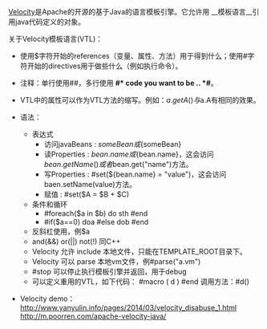 [Velocity](http://velocity.apache.org/)是Apache的开源的基于Java的语言模板引擎。它允许用 __模板语言__引用java代码定义的对象。

关于Velocity模板语言(VTL)：
- 使用$字符开始的references（变量、属性、方法）用于得到什么；使用#字符开始的directives用于做些什么（例如执行命令）。
- 注释：单行使用##，多行使用 __#* code you want to be .. *#__。
- VTL中的属性可以作为VTL方法的缩写。例如：$a.getA()与$a.A有相同的效果。
- 语法：
  - 表达式
     - 访问javaBeans : $someBean或${someBean}
     - 读Properties : $bean.name或${bean.name}，这会访问$bean.getName()或者$bean.get("name")方法。
     - 写Properties : #set(${bean.name} = "value")，这会访问baen.setName(value)方法。
	 - 赋值 : #set($A = $B + $C)
  - 条件和循环
     - #foreach($a in $b)
	   do sth
	   #end
	 - #if($a==0)
	   doa
	   #else
	   dob
       #end
  - 反斜杠使用，例\$a
  - and(&&) or(||) not(!) 同C++
  - Velocity 允许 include 本地文件，只能在TEMPLATE_ROOT目录下。
  - Velocity 可以 parse 本地vm文件，例#parse("a.vm")
  - #stop 可以停止执行模板引擎并返回，用于debug
  - 可以定义重用的VTL，如下代码：
    #macro ( d )
    <tr><td></td></tr>
    #end
	调用方法：#d()
  	
- Velocity demo：http://www.yanyulin.info/pages/2014/03/velocity_disabuse_1.html http://m.poorren.com/apache-velocity-java/
